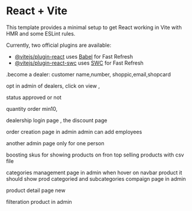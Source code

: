 # React + Vite

This template provides a minimal setup to get React working in Vite with HMR and some ESLint rules.

Currently, two official plugins are available:

- [@vitejs/plugin-react](https://github.com/vitejs/vite-plugin-react/blob/main/packages/plugin-react/README.md) uses [Babel](https://babeljs.io/) for Fast Refresh
- [@vitejs/plugin-react-swc](https://github.com/vitejs/vite-plugin-react-swc) uses [SWC](https://swc.rs/) for Fast Refresh



.become a dealer: customer name,number, shoppic,email,shopcard



opt in admin of dealers, 
click on view ,


status approved or not 

quantity order min10,



dealership login page ,
the discount page


order creation page in admin 
admin can add employees 

another admin page only for one person


boosting skus for showing products on fron top selling products 
with csv file

categories management page in admin 
when hover on navbar product it should show prod categoried and subcategories
compaign  page in admin

product detail page new

filteration product in admin

